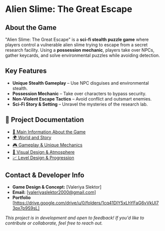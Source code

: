 # Alien Slime: The Great Escape

## About the Game
"Alien Slime: The Great Escape" is a **sci-fi stealth puzzle game** where players control a vulnerable alien slime trying to escape from a secret research facility. Using a **possession mechanic**, players take over NPCs, gather keycards, and solve environmental puzzles while avoiding detection.

## Key Features
- **Unique Stealth Gameplay** – Use NPC disguises and environmental stealth.
- **Possession Mechanic** – Take over characters to bypass security.
- **Non-Violent Escape Tactics** – Avoid conflict and outsmart enemies.
- **Sci-Fi Story & Setting** – Unravel the mysteries of the research lab.

## 📂 Project Documentation
- [📘 Main Information About the Game](docs/01_Game_Info.md)
- [🌍 World and Story](docs/02_World_and_Story.md)
- [🎮 Gameplay & Unique Mechanics](docs/03_Mechanics_and_Gameplay.md)
- [🎨 Visual Design & Atmosphere](docs/04_Visual_Design.md)
- [📈 Level Design & Progression](docs/05_Progression_and_Levels.md)

## Contact & Developer Info
- **Game Design & Concept:** [Valeriya Slektor]
- **Email:** [valeriyaslektor2000@gmail.com]
- **Portfolio** [https://drive.google.com/drive/u/0/folders/1cq41DIY5xLhYFaG6vVkUI73px7p9S9sL]

*This project is in development and open to feedback! If you'd like to contribute or collaborate, feel free to reach out.*

